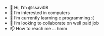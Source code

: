 - 👋 Hi, I’m @ssavi08
- 👀 I’m interested in computers
- 🌱 I’m currently learning c programming :(
- 💞️ I’m looking to collaborate on well paid job
- 📫 How to reach me ... hmm

<!---
ssavi08/ssavi08 is a ✨ special ✨ repository because its `README.md` (this file) appears on your GitHub profile.
You can click the Preview link to take a look at your changes.
--->
